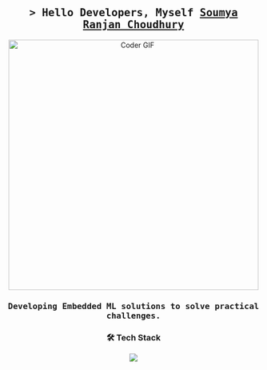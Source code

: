 <h2 align="center">
        <samp>&gt; Hello Developers, Myself
                <b><a target="_blank" href="https://www.linkedin.com/in/srchoudhury7/">Soumya Ranjan Choudhury</a></b>
        </samp>
</h2>

<p align="center">
  <img src="https://user-images.githubusercontent.com/74038190/225813708-98b745f2-7d22-48cf-9150-083f1b00d6c9.gif" alt="Coder GIF" width="500">
</p>

<h3 align="center"><samp>Developing Embedded ML solutions to solve practical challenges.</samp></h3>

<h3 align="center">🛠 Tech Stack</h3>
<p align="center">
  <a href="https://skillicons.dev">
    <img src="https://skillicons.dev/icons?i=ai,linux,matlab,octave,mysql,c,cpp,arduino,raspberrypi,tensorflow,pytorch,python,fastapi,flask,github,git,java,aws,docker,kubernetes&perline=7" />
  </a>
</p>
